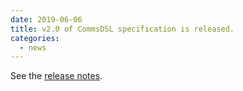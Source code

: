 ```yaml
---
date: 2019-06-06
title: v2.0 of CommsDSL specification is released.
categories:
  - news
---
```

See the [release notes](https://github.com/arobenko/CommsDSL-Specification/releases/tag/v2.0).



